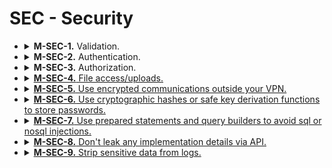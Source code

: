 <h1>SEC - Security</h1>

<ul>
    <li>
        <details>
            <summary>
                <b>M-SEC-1.</b> Validation.
            </summary>
            <p>
                All incoming request queries and bodies MUST be validated
            </p>
        </details>
    </li>
    <li>
        <details>
            <summary>
                <b>M-SEC-2.</b> Authentication.
            </summary>
            <p>
                Proper authentication protocol must be used. Simplest tool possible must be used to satisfy the requirements.
                If you need a simple session solution for a web-site - use session tokens stored in cookies instead of JWT.
                If you're building a distributed system that supports SSO, uses OAuth 2 or OpenID - use JWT.
            </p>
        </details>
    </li>
    <li>
        <details>
            <summary>
                <b>M-SEC-3.</b> Authorization.
            </summary>
            <p>
                Authorize requests. Prefer capability-based authorization that is NOT DEPENDENT ON EXTERNAL FRAMEWORK, for example <a href="https://fsharpforfunandprofit.com/posts/capability-based-security/">this approach</href>. 
            </p>
        </details>
    </li>
    <li>
        <details>
            <summary>
                <b>M-SEC-4.</b> File access/uploads.
            </summary>
            <p>
                Avoid building your own file-serving solution or use framework-provided solutions. Prefer 3-d party services(such as CDNs or object stores) or infrastructure (Nginx) for content serving. If you absolutely have to build your own solution, make sure that it is protected from path traversals, RCE and DoS attacks.
            </p>
        </details>
    </li>
    <li>
        <details>
            <summary>
                <b>M-SEC-5.</b> Use encrypted communications outside your VPN.
            </summary>
            <p>
                Both staging and production servers must communicate with clients via encrypted channels. Use SSL, don't build your own encryption methods.
            </p>
        </details>
    </li>
    <li>
        <details>
            <summary>
                <b>M-SEC-6.</b> Use cryptographic hashes or safe key derivation functions to store passwords.
            </summary>
            <p>
                Don't store passwords in plain text. Use cryptographically safe functions. Currently Argon2 is recommended to hash passwords.
            </p>
        </details>
    </li>
    <li>
        <details>
            <summary>
                <b>M-SEC-7.</b> Use prepared statements and query builders to avoid sql or nosql injections.
            </summary>
        </details>
    </li>
    <li>
        <details>
            <summary>
                <b>M-SEC-8.</b> Don't leak any implementation details via API.
            </summary>
            <p>
                Never send a stack trace or internal(such as database) error messages via API.
            </p>
        </details>
    </li>
    <li>
        <details>
            <summary>
                <b>M-SEC-9.</b> Strip sensitive data from logs.
            </summary>
            <p>
                Strip or scramble sensitive data from logs, such as passwords, user details, payment details, emails, etc.
            </p>
        </details>
    </li>
</ul>
